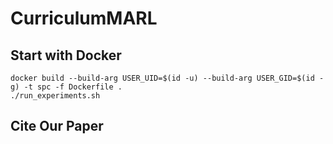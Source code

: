 # CurriculumMARL

## Start with Docker

```shell
docker build --build-arg USER_UID=$(id -u) --build-arg USER_GID=$(id -g) -t spc -f Dockerfile .
./run_experiments.sh
```

## Cite Our Paper
